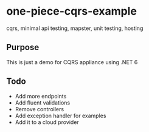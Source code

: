 # one-piece-cqrs-example
cqrs, minimal api testing, mapster, unit testing, hosting

## Purpose
This is just a demo for CQRS appliance using .NET 6
## Todo
* Add more endpoints
* Add fluent validations
* Remove controllers
* Add exception handler for examples
* Add it to a cloud provider
